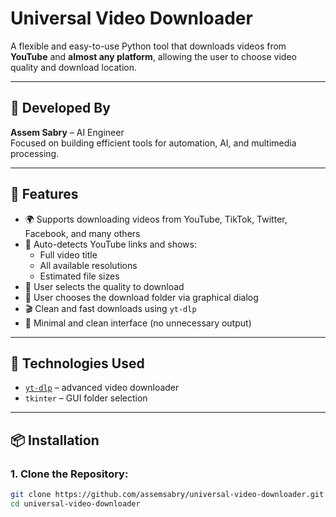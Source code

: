 # Universal Video Downloader

A flexible and easy-to-use Python tool that downloads videos from **YouTube** and **almost any platform**, allowing the user to choose video quality and download location.

---

## 🧠 Developed By

**Assem Sabry** – AI Engineer  
Focused on building efficient tools for automation, AI, and multimedia processing.

---

## 🚀 Features

- 🌍 Supports downloading videos from YouTube, TikTok, Twitter, Facebook, and many others
- 🧠 Auto-detects YouTube links and shows:
  - Full video title
  - All available resolutions
  - Estimated file sizes
- 🎯 User selects the quality to download
- 📁 User chooses the download folder via graphical dialog
- 🎬 Clean and fast downloads using `yt-dlp`
- 🧱 Minimal and clean interface (no unnecessary output)

---

## 🧪 Technologies Used

- [`yt-dlp`](https://github.com/yt-dlp/yt-dlp) – advanced video downloader
- `tkinter` – GUI folder selection

---

## 📦 Installation

### 1. Clone the Repository:

```bash
git clone https://github.com/assemsabry/universal-video-downloader.git
cd universal-video-downloader
